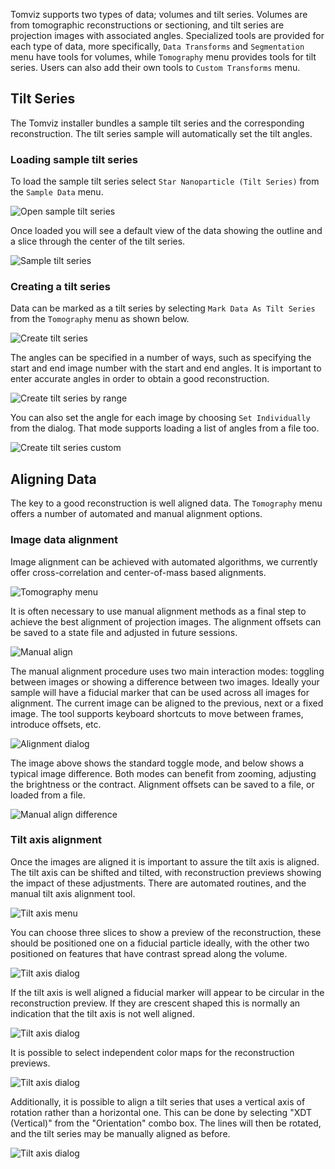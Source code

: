 Tomviz supports two types of data; volumes and tilt series. Volumes are from
tomographic reconstructions or sectioning, and tilt series are projection images
with associated angles. Specialized tools are provided for each type of data,
more specifically, `Data Transforms` and `Segmentation` menu have tools for
volumes, while `Tomography` menu provides tools for tilt series. Users can
also add their own tools to `Custom Transforms` menu.

## Tilt Series

The Tomviz installer bundles a sample tilt series and the corresponding
reconstruction. The tilt series sample will automatically set the tilt angles.

### Loading sample tilt series

To load the sample tilt series select `Star Nanoparticle (Tilt Series)` from
the `Sample Data` menu.

![Open sample tilt series](img/tomviz_load_tilt.png)

Once loaded you will see a default view of the data showing the outline and a
slice through the center of the tilt series.

![Sample tilt series](img/tomviz_tilt_sample.png)

### Creating a tilt series

Data can be marked as a tilt series by selecting `Mark Data As Tilt Series` from
the `Tomography` menu as shown below.

![Create tilt series](img/create_tilt_series.png)

The angles can be specified in a number of ways, such as specifying the start
and end image number with the start and end angles. It is important to enter
accurate angles in order to obtain a good reconstruction.

![Create tilt series by range](img/set_by_range.png)

You can also set the angle for each image by choosing `Set Individually` from
the dialog. That mode supports loading a list of angles from a file too.

![Create tilt series custom](img/set_individually.png)

## Aligning Data

The key to a good reconstruction is well aligned data. The `Tomography` menu
offers a number of automated and manual alignment options.

### Image data alignment

Image alignment can be achieved with automated algorithms, we currently offer
cross-correlation and center-of-mass based alignments.

![Tomography menu](img/tomography_menu.png)

It is often necessary to use manual alignment methods as a final step to achieve
the best alignment of projection images. The alignment offsets can be saved to a
state file and adjusted in future sessions.

![Manual align](img/manual_align.png)

The manual alignment procedure uses two main interaction modes: toggling between
images or showing a difference between two images. Ideally your sample will have
a fiducial marker that can be used across all images for alignment. The current
image can be aligned to the previous, next or a fixed image. The tool supports
keyboard shortcuts to move between frames, introduce offsets, etc.

![Alignment dialog](img/align_dialog.png)

The image above shows the standard toggle mode, and below shows a typical image
difference. Both modes can benefit from zooming, adjusting the brightness or
the contract. Alignment offsets can be saved to a file, or loaded from a file.

![Manual align difference](img/manual_align_diff.png)

### Tilt axis alignment

Once the images are aligned it is important to assure the tilt axis is aligned.
The tilt axis can be shifted and tilted, with reconstruction previews showing
the impact of these adjustments. There are automated routines, and the manual
tilt axis alignment tool.

![Tilt axis menu](img/tilt_axis_menu.png)

You can choose three slices to show a preview of the reconstruction, these
should be positioned one on a fiducial particle ideally, with the other two
positioned on features that have contrast spread along the volume.

![Tilt axis dialog](img/tilt_axis_dialog.png)

If the tilt axis is well aligned a fiducial marker will appear to be circular in
the reconstruction preview. If they are crescent shaped this is normally an
indication that the tilt axis is not well aligned.

![Tilt axis dialog](img/tilt_axis_dialog2.png)

It is possible to select independent color maps for the reconstruction previews.

![Tilt axis dialog](img/tilt_axis_color.png)

Additionally, it is possible to align a tilt series that uses a
vertical axis of rotation rather than a horizontal one.
This can be done by selecting "XDT (Vertical)" from the "Orientation"
combo box. The lines will then be rotated, and the tilt series may be
manually aligned as before.

![Tilt axis dialog](img/tilt_axis_orientation.png)
